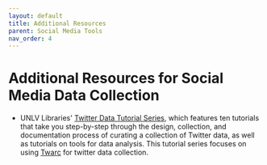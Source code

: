 ```yaml
---
layout: default
title: Additional Resources
parent: Social Media Tools
nav_order: 4
---
```


# Additional Resources for Social Media Data Collection

- UNLV Libraries' [Twitter Data Tutorial Series](https://www.library.unlv.edu/whats_new_in_special_collections/2019/04/new-digital-collections-1-october-twitter-data-tutorial), which features ten tutorials that take you step-by-step through the design, collection, and documentation process of curating a collection of Twitter data, as well as tutorials on tools for data analysis. This tutorial series focuses on using [Twarc](https://github.com/DocNow/twarc) for twitter data collection.